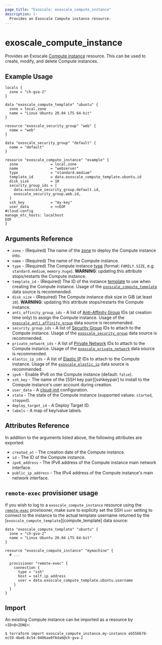 ```yaml
---
page_title: "Exoscale: exoscale_compute_instance"
description: |-
  Provides an Exoscale Compute instance resource.
---
```


# exoscale\_compute\_instance

Provides an Exoscale [Compute instance][compute-doc] resource. This can be used to create, modify, and delete Compute instances.


## Example Usage

```hcl
locals {
  zone = "ch-gva-2"
}

data "exoscale_compute_template" "ubuntu" {
  zone = local.zone
  name = "Linux Ubuntu 20.04 LTS 64-bit"
}

resource "exoscale_security_group" "web" {
  name = "web"
}

data "exoscale_security_group" "default" {
  name = "default"
}

resource "exoscale_compute_instance" "example" {
  zone               = local.zone
  name               = "webserver"
  type               = "standard.medium"
  template_id        = data.exoscale_compute_template.ubuntu.id
  disk_size          = 10
  security_group_ids = [
    data.exoscale_security_group.default.id, 
    exoscale_security_group.web.id,
  ]
  ssh_key            = "my-key"
  user_data          = <<EOF
#cloud-config
manage_etc_hosts: localhost
EOF
}
```


## Arguments Reference

* `zone` - (Required) The name of the [zone][zone] to deploy the Compute instance into.
* `name` - (Required) The name of the Compute instance.
* `type` - (Required) The Compute instance [type][type] (format: `FAMILY.SIZE`, e.g. `standard.medium`, `memory.huge`).  **WARNING**: updating this attribute stops/restarts the Compute instance.
* `template_id` - (Required) The ID of the instance [template][template] to use when creating the Compute instance. Usage of the [`exoscale_compute_template`][d-compute_template] data source is recommended.
* `disk_size` - (Required) The Compute instance disk size in GiB (at least `10`). **WARNING**: updating this attribute stops/restarts the Compute instance.
* `anti_affinity_group_ids` - A list of [Anti-Affinity Group][r-anti_affinity_group] IDs (at creation time only) to assign the Compute instance. Usage of the [`exoscale_anti_affinity_group`][d-anti_affinity_group] data source is recommended.
* `security_group_ids` - A list of [Security Group][r-security_group] IDs to attach to the Compute instance. Usage of the [`exoscale_security_group`][d-security_group] data source is recommended.
* `private_network_ids` - A list of [Private Network][r-private_network] IDs to attach to the Compute instance. Usage of the [`exoscale_private_network`][d-private_network] data source is recommended.
* `elastic_ip_ids` - A list of [Elastic IP][r-elastic_ip] IDs to attach to the Compute instance. Usage of the [`exoscale_elastic_ip`][d-elastic_ip] data source is recommended.
* `ipv6` - Enable IPv6 on the Compute instance (default: `false`).
* `ssh_key` - The name of the [SSH key pair][sshkeypair] to install to the Compute instance's user account during creation.
* `user_data` - A [cloud-init][cloudinit] configuration.
* `state` - The state of the Compute instance (supported values: `started`, `stopped`).
* `deploy_target_id` - A Deploy Target ID.
* `labels` - A map of key/value labels.


## Attributes Reference

In addition to the arguments listed above, the following attributes are exported:

* `created_at` - The creation date of the Compute instance.
* `id` - The ID of the Compute instance.
* `ipv6_address` - The IPv6 address of the Compute instance main network interface.
* `public_ip_address` - The IPv4 address of the Compute instance's main network interface.


## `remote-exec` provisioner usage

If you wish to log to a `exoscale_compute_instance` resource using the [`remote-exec`][remote-exec] provisioner, make sure to explicity set the SSH `user` setting to connect to the instance to the actual template username returned by the [`exoscale_compute_template`][compute_template] data source:

```hcl
data "exoscale_compute_template" "ubuntu" {
  zone = "ch-gva-2"
  name = "Linux Ubuntu 20.04 LTS 64-bit"
}

resource "exoscale_compute_instance" "mymachine" {
  # ...

  provisioner "remote-exec" {
    connection {
      type = "ssh"
      host = self.ip_address
      user = data.exoscale_compute_template.ubuntu.username
    }
  }
}
```


## Import

An existing Compute instance can be imported as a resource by `<ID>@<ZONE>`:


```console
$ terraform import exoscale_compute_instance.my-instance eb556678-ec59-4be6-8c54-0406ae0f6da6@ch-gva-2
```


[cloudinit]: http://cloudinit.readthedocs.io/en/latest/
[compute-doc]: https://community.exoscale.com/documentation/compute/
[d-anti_affinity_group]: ../data-sources/anti_affinity_group
[d-compute_template]: ../data-sources/compute_template
[d-elastic_ip]: ../data-sources/elastic_ip
[d-private_network]: ../data-sources/private_network
[d-security_group]: ../data-sources/security_group
[r-anti_affinity_group]: ../resources/anti_affinity_group
[r-elastic_ip]: ../resources/elastic_ip
[r-private_network]: ../resources/private_network
[r-security_group]: ../resources/security_group
[remote-exec]: https://www.terraform.io/docs/provisioners/remote-exec.html
[sshkeypair-doc]: https://community.exoscale.com/documentation/compute/ssh-keypairs/
[template]: https://www.exoscale.com/templates/
[type]: https://www.exoscale.com/pricing/#/compute/
[zone]: https://www.exoscale.com/datacenters/
